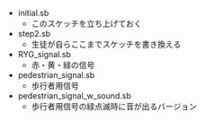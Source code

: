 - initial.sb
  - このスケッチを立ち上げておく
- step2.sb
  - 生徒が自らここまでスケッチを書き換える
- RYG_signal.sb
  - 赤・黄・緑の信号
- pedestrian_signal.sb
  - 歩行者用信号
- pedestrian_signal_w_sound.sb
  - 歩行者用信号の緑点滅時に音が出るバージョン
